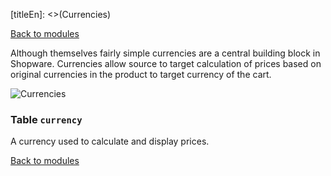 [titleEn]: <>(Currencies)

[Back to modules](./../10-modules.md)

Although themselves fairly simple currencies are a central building block in Shopware. Currencies allow source to target calculation of prices based on original currencies in the product to target currency of the cart.

![Currencies](./dist/erd-shopware-core-system-currency.png)


### Table `currency`

A currency used to calculate and display prices.


[Back to modules](./../10-modules.md)
